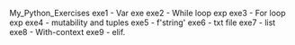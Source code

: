 My_Python_Exercises
exe1 - Var exe
exe2 - While loop exp
exe3 - For loop exp
exe4 - mutability and tuples
exe5 - f'string'
exe6 - txt file
exe7 - list
exe8 - With-context
exe9 - elif.
